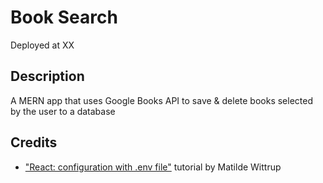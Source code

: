 # Book Search

Deployed at XX

## Description

A MERN app that uses Google Books API to save & delete books selected by the user to a database

## Credits

- ["React: configuration with .env file"](https://www.youtube.com/watch?v=xdMA4sr0Abk "YouTube") tutorial by Matilde Wittrup
